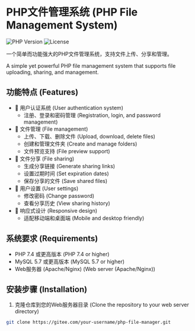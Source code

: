 # PHP文件管理系统 (PHP File Management System)

![PHP Version](https://img.shields.io/badge/PHP-7.4+-blue.svg)
![License](https://img.shields.io/badge/license-MIT-green.svg)

一个简单而功能强大的PHP文件管理系统，支持文件上传、分享和管理。

A simple yet powerful PHP file management system that supports file uploading, sharing, and management.

## 功能特点 (Features)

- 🔐 用户认证系统 (User authentication system)
  - 注册、登录和密码管理 (Registration, login, and password management)
- 📁 文件管理 (File management)
  - 上传、下载、删除文件 (Upload, download, delete files)
  - 创建和管理文件夹 (Create and manage folders)
  - 文件预览支持 (File preview support)
- 🔗 文件分享 (File sharing)
  - 生成分享链接 (Generate sharing links)
  - 设置过期时间 (Set expiration dates)
  - 保存分享的文件 (Save shared files)
- 👤 用户设置 (User settings)
  - 修改密码 (Change password)
  - 查看分享历史 (View sharing history)
- 📱 响应式设计 (Responsive design)
  - 适配移动端和桌面端 (Mobile and desktop friendly)

## 系统要求 (Requirements)

- PHP 7.4 或更高版本 (PHP 7.4 or higher)
- MySQL 5.7 或更高版本 (MySQL 5.7 or higher)
- Web服务器 (Apache/Nginx) (Web server (Apache/Nginx))

## 安装步骤 (Installation)

1. 克隆仓库到您的Web服务器目录 (Clone the repository to your web server directory)

```bash
git clone https://gitee.com/your-username/php-file-manager.git